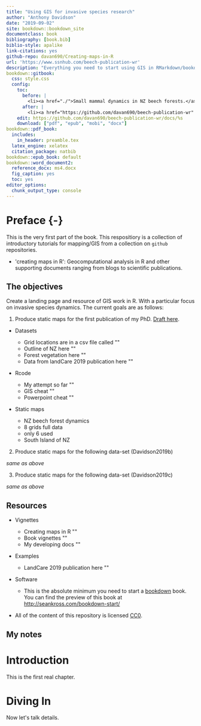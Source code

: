 ```yaml
--- 
title: "Using GIS for invasive species research"
author: "Anthony Davidson"
date: "2019-09-02"
site: bookdown::bookdown_site
documentclass: book
bibliography: [book.bib]
biblio-style: apalike
link-citations: yes
github-repo: davan690/Creating-maps-in-R
url: 'https://www.ssnhub.com/beech-publication-wr'
description: "Everything you need to start using GIS in RMarkdown/bookdown projects."
bookdown::gitbook:
  css: style.css
  config:
    toc:
      before: |
        <li><a href="./">Small mammal dynamics in NZ beech forests.</a></li>
      after: |
        <li><a href="https://github.com/davan690/beech-publication-wr" target="blank">Published with bookdown</a></li>
    edit: https://github.com/davan690/beech-publication-wr/docs/%s
    download: ["pdf", "epub", "mobi", "docx"]
bookdown::pdf_book:
  includes:
    in_header: preamble.tex
  latex_engine: xelatex
  citation_package: natbib
bookdown::epub_book: default
bookdown::word_document2:
  reference_docx: ms4.docx
  fig_caption: yes
  toc: yes
editor_options:
  chunk_output_type: console
---
```


# Preface {-}

This is the very first part of the book. This respositiory is a collection of introductory tutorials for mapping/GIS from a collection on `github` repositories.

- 'creating maps in R': Geocomputational analysis in R and other supporting documents ranging from blogs to scientific publications.

## The objectives

Create a landing page and resource of GIS work in R. With a particular focus on invasive species dynamics. The current goals are as follows:

1. Produce static maps for the first publication of my PhD. [Draft here](https://www.ssnhub.com/2019-05-03-beech-forest-objectives).

- Datasets
  - Grid locations are in a csv file called ""
  - Outline of NZ here ""
  - Forest vegetation here ""
  - Data from landCare 2019 publication here ""

- Rcode
  - My attempt so far ""
  - GIS cheat ""
  - Powerpoint cheat ""

- Static maps
  - NZ beech forest dynamics
  - 8 grids full data
  - only 6 used
  - South Island of NZ

2. Produce static maps for the following data-set (Davidson2019b)

*same as above*

3. Produce static maps for the following data-set (Davidson2019c)

*same as above*

## Resources

- Vignettes
  - Creating maps in R ""
  - Book vignettes ""
  - My developing docs ""

- Examples
  - LandCare 2019 publication here ""
  
- Software
  - This is the absolute minimum you need to start a [bookdown](https://bookdown.org/yihui/bookdown/) book. You can find the
preview of this book at http://seankross.com/bookdown-start/

- All of the content of this repository is licensed [CC0](https://creativecommons.org/publicdomain/zero/1.0/).

## My notes

<!--chapter:end:index.Rmd-->

# Introduction

This is the first real chapter.


<!--chapter:end:01-Introduction.Rmd-->

# Diving In

Now let's talk details.

<!--chapter:end:02-Diving-In.Rmd-->

